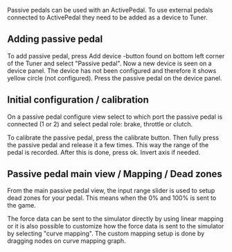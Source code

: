 
Passive pedals can be used with an ActivePedal. To use external pedals connected to ActivePedal they need to be added as a device to Tuner.

## Adding passive pedal

To add passive pedal, press Add device -button found on bottom left corner of the Tuner and select "Passive pedal". Now a new device is seen on a device panel. The device has not been configured and therefore it shows yellow circle (not configured). Press the passive pedal on the device panel.

## Initial configuration / calibration

On a passive pedal configure view select to which port the passive pedal is connected (1 or 2) and select pedal role: brake, throttle or clutch. 

To calibrate the passive pedal, press the calibrate button. Then fully press the passive pedal and release it a few times. This way the range of the pedal is recorded. After this is done, press ok. Invert axis if needed.

## Passive pedal main view / Mapping / Dead zones

From the main passive pedal view, the input range slider is used to setup dead zones for your pedal. This means when the 0% and 100% is sent to the game.

The force data can be sent to the simulator directly by using linear mapping or it is also possible to customize how the force data is sent to the simulator by selecting "curve mapping". The custom mapping setup is done by dragging nodes on curve mapping graph.
